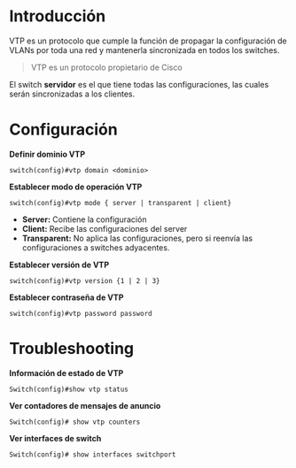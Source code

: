# Introducción
VTP es un protocolo que cumple la función de propagar la configuración de VLANs por toda una red y mantenerla sincronizada en todos los switches.

> VTP es un protocolo propietario de Cisco

El switch **servidor** es el que tiene todas las configuraciones, las cuales serán sincronizadas a los clientes.


# Configuración
**Definir dominio VTP**
```
switch(config)#vtp domain <dominio>
```

**Establecer modo de operación VTP**
```
switch(config)#vtp mode { server | transparent | client}  
```
- **Server:** Contiene la configuración
- **Client:** Recibe las configuraciones del server
- **Transparent:** No aplica las configuraciones, pero si reenvía las configuraciones a switches adyacentes.

**Establecer versión de VTP**
```
switch(config)#vtp version {1 | 2 | 3}
```

**Establecer contraseña de VTP**
```
switch(config)#vtp password password
```

# Troubleshooting
**Información de estado de VTP**
```
Switch(config)#show vtp status
```

**Ver contadores de mensajes de anuncio**
```
Switch(config)# show vtp counters
```

**Ver interfaces de switch**
```
Switch(config)# show interfaces switchport
```
